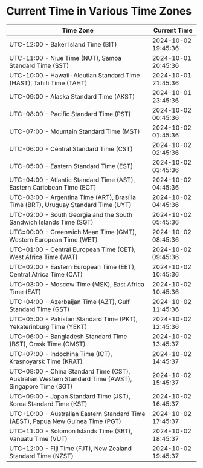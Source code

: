 # Current Time in Various Time Zones

| Time Zone | Current Time |
|-----------|--------------|
| UTC-12:00 - Baker Island Time (BIT) | 2024-10-02 19:45:36 |
| UTC-11:00 - Niue Time (NUT), Samoa Standard Time (SST) | 2024-10-01 20:45:36 |
| UTC-10:00 - Hawaii-Aleutian Standard Time (HAST), Tahiti Time (TAHT) | 2024-10-01 21:45:36 |
| UTC-09:00 - Alaska Standard Time (AKST) | 2024-10-01 23:45:36 |
| UTC-08:00 - Pacific Standard Time (PST) | 2024-10-02 00:45:36 |
| UTC-07:00 - Mountain Standard Time (MST) | 2024-10-02 01:45:36 |
| UTC-06:00 - Central Standard Time (CST) | 2024-10-02 02:45:36 |
| UTC-05:00 - Eastern Standard Time (EST) | 2024-10-02 03:45:36 |
| UTC-04:00 - Atlantic Standard Time (AST), Eastern Caribbean Time (ECT) | 2024-10-02 04:45:36 |
| UTC-03:00 - Argentina Time (ART), Brasília Time (BRT), Uruguay Standard Time (UYT) | 2024-10-02 04:45:36 |
| UTC-02:00 - South Georgia and the South Sandwich Islands Time (SGT) | 2024-10-02 05:45:36 |
| UTC±00:00 - Greenwich Mean Time (GMT), Western European Time (WET) | 2024-10-02 08:45:36 |
| UTC+01:00 - Central European Time (CET), West Africa Time (WAT) | 2024-10-02 09:45:36 |
| UTC+02:00 - Eastern European Time (EET), Central Africa Time (CAT) | 2024-10-02 10:45:36 |
| UTC+03:00 - Moscow Time (MSK), East Africa Time (EAT) | 2024-10-02 10:45:36 |
| UTC+04:00 - Azerbaijan Time (AZT), Gulf Standard Time (GST) | 2024-10-02 11:45:36 |
| UTC+05:00 - Pakistan Standard Time (PKT), Yekaterinburg Time (YEKT) | 2024-10-02 12:45:36 |
| UTC+06:00 - Bangladesh Standard Time (BST), Omsk Time (OMST) | 2024-10-02 13:45:37 |
| UTC+07:00 - Indochina Time (ICT), Krasnoyarsk Time (KRAT) | 2024-10-02 14:45:37 |
| UTC+08:00 - China Standard Time (CST), Australian Western Standard Time (AWST), Singapore Time (SGT) | 2024-10-02 15:45:37 |
| UTC+09:00 - Japan Standard Time (JST), Korea Standard Time (KST) | 2024-10-02 16:45:37 |
| UTC+10:00 - Australian Eastern Standard Time (AEST), Papua New Guinea Time (PGT) | 2024-10-02 17:45:37 |
| UTC+11:00 - Solomon Islands Time (SBT), Vanuatu Time (VUT) | 2024-10-02 18:45:37 |
| UTC+12:00 - Fiji Time (FJT), New Zealand Standard Time (NZST) | 2024-10-02 19:45:37 |
